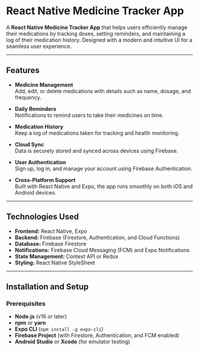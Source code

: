 # React Native Medicine Tracker App

A **React Native Medicine Tracker App** that helps users efficiently manage their medications by tracking doses, setting reminders, and maintaining a log of their medication history. Designed with a modern and intuitive UI for a seamless user experience.

---

## Features

- **Medicine Management**  
  Add, edit, or delete medications with details such as name, dosage, and frequency.

- **Daily Reminders**  
  Notifications to remind users to take their medicines on time.

- **Medication History**  
  Keep a log of medications taken for tracking and health monitoring.

- **Cloud Sync**  
  Data is securely stored and synced across devices using Firebase.

- **User Authentication**  
  Sign up, log in, and manage your account using Firebase Authentication.

- **Cross-Platform Support**  
  Built with React Native and Expo, the app runs smoothly on both iOS and Android devices.

---

## Technologies Used

- **Frontend:** React Native, Expo
- **Backend:** Firebase (Firestore, Authentication, and Cloud Functions)
- **Database:** Firebase Firestore
- **Notifications:** Firebase Cloud Messaging (FCM) and Expo Notifications
- **State Management:** Context API or Redux
- **Styling:** React Native StyleSheet

---

## Installation and Setup

### Prerequisites

- **Node.js** (v16 or later)
- **npm** or **yarn**
- **Expo CLI** (`npm install -g expo-cli`)
- **Firebase Project** (with Firestore, Authentication, and FCM enabled)
- **Android Studio** or **Xcode** (for emulator testing)

